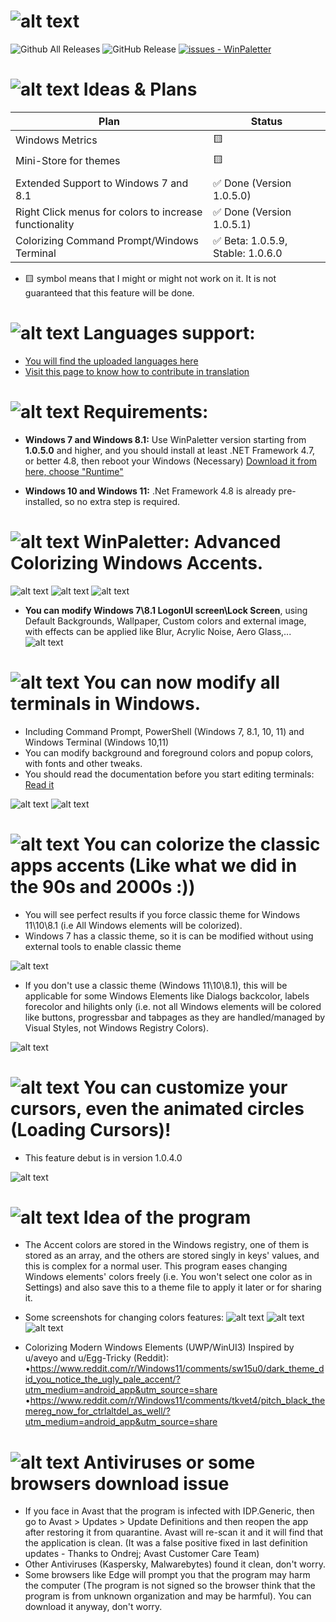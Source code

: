 # ![alt text](https://github.com/Abdelrhman-AK/WinPaletter/blob/master/Media/GithubBannerIntro.jpg?raw=true)

![Github All Releases](https://img.shields.io/github/downloads/Abdelrhman-AK/WinPaletter/total)  ![GitHub Release](https://img.shields.io/github/v/release/Abdelrhman-AK/WinPaletter) [![issues - WinPaletter](https://img.shields.io/github/issues/Abdelrhman-AK/WinPaletter)](https://github.com/Abdelrhman-AK/WinPaletter/issues)

# ![alt text](https://github.com/Abdelrhman-AK/WinPaletter/blob/master/Media/Mini-Icons/Idea.png?raw=true) Ideas & Plans

| Plan                                                   | Status                                                                 |
| ------------------------------------------------------ | ---------------------------------------------------------------------- |
| Windows Metrics                                        | :yellow_square:                                                        |
| Mini-Store for themes                                  | :yellow_square:                                                        |
|                                                        |                                                                        |
| Extended Support to Windows 7 and 8.1                  | :white_check_mark: Done (Version 1.0.5.0)                              |
| Right Click menus for colors to increase functionality | :white_check_mark: Done (Version 1.0.5.1)                              |
| Colorizing Command Prompt/Windows Terminal             | :white_check_mark: Beta: 1.0.5.9, Stable: 1.0.6.0                      |

* :yellow_square: symbol means that I might or might not work on it. It is not guaranteed that this feature will be done. 

# ![alt text](https://github.com/Abdelrhman-AK/WinPaletter/blob/master/Media/Mini-Icons/Languages.png?raw=true) Languages support:

- [You will find the uploaded languages here](https://github.com/Abdelrhman-AK/WinPaletter/tree/master/Languages)
- [Visit this page to know how to contribute in translation](https://github.com/Abdelrhman-AK/WinPaletter/blob/master/TranslationContribution.md)

# ![alt text](https://github.com/Abdelrhman-AK/WinPaletter/blob/master/Media/Mini-Icons/Requirements.png?raw=true) Requirements:

- **Windows 7 and Windows 8.1:** Use WinPaletter version starting from **1.0.5.0** and higher, and you should install at least .NET Framework 4.7, or better 4.8, then reboot your Windows (Necessary) [Download it from here, choose "Runtime"](https://dotnet.microsoft.com/en-us/download/dotnet-framework/net48)

- **Windows 10 and Windows 11:** .Net Framework 4.8 is already pre-installed, so no extra step is required.

# ![alt text](https://github.com/Abdelrhman-AK/WinPaletter/blob/master/Media/Mini-Icons/WinPaletter.png?raw=true) WinPaletter: Advanced Colorizing Windows Accents.

![alt text](https://github.com/Abdelrhman-AK/WinPaletter/blob/master/Media/First.png?raw=true)
![alt text](https://github.com/Abdelrhman-AK/WinPaletter/blob/master/Media/Second.png?raw=true)
![alt text](https://github.com/Abdelrhman-AK/WinPaletter/blob/master/Media/1.png?raw=true)

- **You can modify Windows 7\8.1 LogonUI screen\Lock Screen**, using Default Backgrounds, Wallpaper, Custom colors and external image, with effects can be applied like Blur, Acrylic Noise, Aero Glass,...
  ![alt text](https://github.com/Abdelrhman-AK/WinPaletter/blob/master/Media/LogonUI7.png?raw=true)

# ![alt text](https://github.com/Abdelrhman-AK/WinPaletter/blob/master/Media/Mini-Icons/Terminal.png?raw=true) You can now modify all terminals in Windows.

- Including Command Prompt, PowerShell (Windows 7, 8.1, 10, 11) and Windows Terminal (Windows 10,11)
- You can modify background and foreground colors and popup colors, with fonts and other tweaks.
- You should read the documentation before you start editing terminals: [Read it](https://github.com/Abdelrhman-AK/WinPaletter/blob/master/Documentations/Terminal.md)

![alt text](https://github.com/Abdelrhman-AK/WinPaletter/blob/master/Media/Terminal0.png?raw=true)
![alt text](https://github.com/Abdelrhman-AK/WinPaletter/blob/master/Media/Terminal1.png?raw=true)

# ![alt text](https://github.com/Abdelrhman-AK/WinPaletter/blob/master/Media/Mini-Icons/Classic.png?raw=true) You can colorize the classic apps accents (Like what we did in the 90s and 2000s :))

- You will see perfect results if you force classic theme for Windows 11\10\8.1 (i.e All Windows elements will be colorized).
- Windows 7 has a classic theme, so it is can be modified without using external tools to enable classic theme 

![alt text](https://github.com/Abdelrhman-AK/WinPaletter/blob/master/Media/3.png?raw=true)

- If you don't use a classic theme (Windows 11\10\8.1), this will be applicable for some Windows Elements like Dialogs backcolor, labels forecolor and hilights only (i.e. not all Windows elements will be colored like buttons, progressbar and tabpages as they are handled/managed by Visual Styles, not Windows Registry Colors).

![alt text](https://github.com/Abdelrhman-AK/WinPaletter/blob/master/Media/X.png?raw=true)

# ![alt text](https://github.com/Abdelrhman-AK/WinPaletter/blob/master/Media/Mini-Icons/Cursor.png?raw=true) You can customize your cursors, even the animated circles (Loading Cursors)!

- This feature debut is in version 1.0.4.0

![alt text](https://github.com/Abdelrhman-AK/WinPaletter/blob/master/Media/2.png?raw=true)

# ![alt text](https://github.com/Abdelrhman-AK/WinPaletter/blob/master/Media/Mini-Icons/Mechanism.png?raw=true) Idea of the program

- The Accent colors are stored in the Windows registry, one of them is stored as an array, and the others are stored singly in keys' values, and this is complex for a normal user. This program eases changing Windows elements' colors freely (i.e. You won't select one color as in Settings) and also save this to a theme file to apply it later or for sharing it.

- Some screenshots for changing colors features:
  ![alt text](https://github.com/Abdelrhman-AK/WinPaletter/blob/master/Media/A.png?raw=true)
  ![alt text](https://github.com/Abdelrhman-AK/WinPaletter/blob/master/Media/B.png?raw=true)
  ![alt text](https://github.com/Abdelrhman-AK/WinPaletter/blob/master/Media/C.png?raw=true)

- Colorizing Modern Windows Elements (UWP/WinUI3) Inspired by u/aveyo and u/Egg-Tricky (Reddit): 
  •https://www.reddit.com/r/Windows11/comments/sw15u0/dark_theme_did_you_notice_the_ugly_pale_accent/?utm_medium=android_app&utm_source=share
  •https://www.reddit.com/r/Windows11/comments/tkvet4/pitch_black_themereg_now_for_ctrlaltdel_as_well/?utm_medium=android_app&utm_source=share

# ![alt text](https://github.com/Abdelrhman-AK/WinPaletter/blob/master/Media/Mini-Icons/Antivirus.png?raw=true) Antiviruses or some browsers download issue

- If you face in Avast that the program is infected with IDP.Generic, then go to Avast > Updates > Update Definitions and then reopen the app after restoring it from quarantine. Avast will re-scan it and it will find that the application is clean. (It was a false positive fixed in last definition updates - Thanks to Ondrej; Avast Customer Care Team)
- Other Antiviruses (Kaspersky, Malwarebytes) found it clean, don't worry.
- Some browsers like Edge will prompt you that the program may harm the computer (The program is not signed so the browser think that the program is from unknown organization and may be harmful). You can download it anyway, don't worry.
